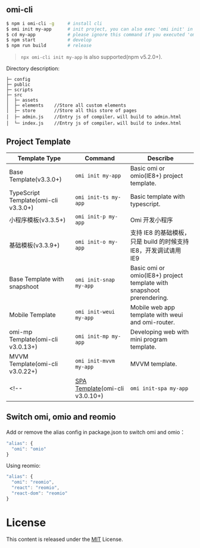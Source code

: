 ## omi-cli

```bash
$ npm i omi-cli -g     # install cli
$ omi init my-app      # init project, you can also exec 'omi init' in an empty folder
$ cd my-app            # please ignore this command if you executed 'omi init' in an empty folder
$ npm start            # develop
$ npm run build        # release
```

> `npx omi-cli init my-app` is also supported(npm v5.2.0+).

Directory description:

```
├─ config
├─ public
├─ scripts
├─ src
│  ├─ assets
│  ├─ elements    //Store all custom elements
│  ├─ store       //Store all this store of pages
│  ├─ admin.js    //Entry js of compiler，will build to admin.html
│  └─ index.js    //Entry js of compiler，will build to index.html
```

## Project Template

| **Template Type**|  **Command**|  **Describe**|
| ------------ |  -----------|  ----------------- |
|Base Template(v3.3.0+)|`omi init my-app`| Basic omi or omio(IE8+) project template.|
|TypeScript Template(omi-cli v3.3.0+)|`omi init-ts my-app`|Basic template with typescript.|
|小程序模板(v3.3.5+)|`omi init-p my-app`| Omi 开发小程序 |
|基础模板(v3.3.9+)|`omi init-o my-app`| 支持 IE8 的基础模板，只是 build 的时候支持 IE8，开发调试请用 IE9|
|Base Template with snapshoot|`omi init-snap my-app`| Basic omi or omio(IE8+) project template with snapshoot prerendering.|
|Mobile Template|`omi init-weui my-app`| Mobile web app template with weui and omi-router.|
|omi-mp Template(omi-cli v3.0.13+)|`omi init-mp my-app`  |Developing web with mini program template.|
|MVVM Template(omi-cli v3.0.22+)|`omi init-mvvm my-app`  |MVVM template.|
<!-- |[SPA Template](https://tencent.github.io/omi/packages/omi-router/examples/spa/build/)(omi-cli v3.0.10+)|`omi init-spa my-app`|Single page application template with omi-router.| -->


## Switch omi, omio and reomio

Add or remove the alias config in package.json to switch omi and omio：

```js
"alias": {
  "omi": "omio"
}
```

Using reomio:

```js
"alias": {
  "omi": "reomio",
  "react": "reomio",
  "react-dom": "reomio"
}
```

# License

This content is released under the [MIT](http://opensource.org/licenses/MIT) License.
